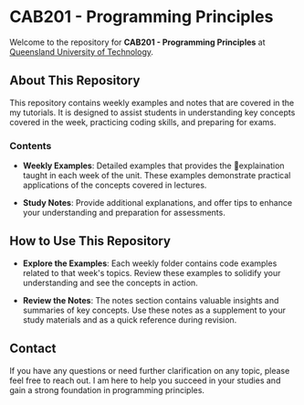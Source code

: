 # CAB201 - Programming Principles

Welcome to the repository for **CAB201 - Programming Principles** at [Queensland University of Technology](https://www.qut.edu.au/study/unit?unitCode=CAB201).

## About This Repository

This repository contains weekly examples and notes that are covered in the my tutorials. It is designed to assist students in understanding key concepts covered in the week, practicing coding skills, and preparing for exams.

### Contents

- **Weekly Examples**: Detailed examples that provides the explaination taught in each week of the unit. These examples demonstrate practical applications of the concepts covered in lectures.

- **Study Notes**: Provide additional explanations, and offer tips to enhance your understanding and preparation for assessments.

## How to Use This Repository

- **Explore the Examples**: Each weekly folder contains code examples related to that week's topics. Review these examples to solidify your understanding and see the concepts in action.

- **Review the Notes**: The notes section contains valuable insights and summaries of key concepts. Use these notes as a supplement to your study materials and as a quick reference during revision.

## Contact

If you have any questions or need further clarification on any topic, please feel free to reach out. I am here to help you succeed in your studies and gain a strong foundation in programming principles.
